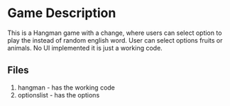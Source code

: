 # Game Description
This is a Hangman game with a change, where users can select option to play the instead of random english word. User can select options fruits or animals.
No UI implemented it is just a working code.

## Files
1) hangman - has the working code
2) optionslist - has the options